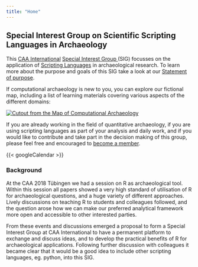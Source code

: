 ```yaml
---
title: "Home"
---
```


## Special Interest Group on Scientific Scripting Languages in Archaeology 

This [CAA International](https://caa-international.org) [Special Interest Group ](https://caa-international.org/special-interest-groups) (SIG) focusses on the application of [Scripting Languages](https://en.wikipedia.org/wiki/Scripting_language) in archaeological research. To learn more about the purpose and goals of this SIG take a look at our [Statement of purpose](https://sslarch.github.io/about/).

If computational archaeology is new to you, you can explore our fictional map, including a list of learning materials covering various aspects of the different domains:

[![Cutout from the Map of Computational Archaeology](/images/comparchmap.png)](https://sslarch.github.io/MapofComputationalArchaeology/)

If you are already working in the field of quantitative archaeology, if you are using scripting languages as part of your analysis and daily work, and if you would like to contribute and take part in the decision making of this group, please feel free and encouraged to [become a member](https://sslarch.github.io/documents/becoming_a_member/).

{{< googleCalendar >}}

### Background

At the CAA 2018 Tübingen we had a session on R as archaeological tool. Within this session all papers showed a very high standard of utilisation of R for archaeological questions, and a huge variety of different approaches. Lively discussions on teaching R to students and colleagues followed, and the question arose how we can make our preferred analytical framework more open and accessible to other interested parties.

From these events and discussions emerged a proposal to form a Special Interest Group at CAA International to have a permanent platform to exchange and discuss ideas, and to develop the practical benefits of R for archaeological applications. Following further discussion with colleagues it became clear that it would be a good idea to include other scripting languages, eg. python, into this SIG.
